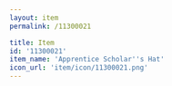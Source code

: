 ```yaml
---
layout: item
permalink: /11300021

title: Item
id: '11300021'
item_name: 'Apprentice Scholar''s Hat'
icon_url: 'item/icon/11300021.png'
---
```

